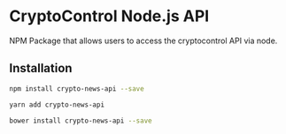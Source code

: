 CryptoControl Node.js API
=========================

NPM Package that allows users to access the cryptocontrol API via node.

## Installation
```sh
npm install crypto-news-api --save
```
```sh
yarn add crypto-news-api
```
```sh
bower install crypto-news-api --save
```